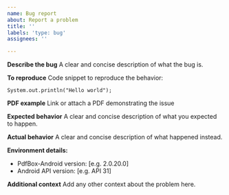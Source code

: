 ```yaml
---
name: Bug report
about: Report a problem
title: ''
labels: 'type: bug'
assignees: ''

---
```


**Describe the bug**
A clear and concise description of what the bug is.

**To reproduce**
Code snippet to reproduce the behavior:
```
System.out.println("Hello world");
```
**PDF example**
Link or attach a PDF demonstrating the issue

**Expected behavior**
A clear and concise description of what you expected to happen.

**Actual behavior**
A clear and concise description of what happened instead.

**Environment details:**
 - PdfBox-Android version: [e.g. 2.0.20.0]
 - Android API version: [e.g. API 31]

**Additional context**
Add any other context about the problem here.
